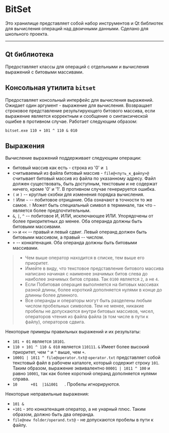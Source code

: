 BitSet
=====

Это хранилище представляет собой набор инструментов и Qt библиотек для вычисления операций над двоичными данными. Сделано для школьного проекта.

---

Qt библиотека
-------------

Предоставляет классы для операций с отдельными и вычисления выражений с битовыми массивами.

Консольная утилита `bitset`
---------------------------

Предоставляет консольный интерфейс для вычисления выражений. Ожидает один аргумент - выражение для вычисления. Возвращает строковое представление результирующего битового массива, если выражение является корректным и сообщение о синтаксической ошибке в противном случае. Работает следующим образом:

`bitset.exe 110 + 101 ^ 110 & 010`

Выражения
-----------------

Вычисление выражений поддерживает следующим операции:

* битовый массив как есть - строка из '0' и` 1`
* считываемый из файла битовый массив - `file@<путь_к_файлу>@` считывает битовый массив из файла по указанному адресу. Файл должен существовать, быть доступным, текстовым и не содержат ничего, кроме '0' и '1'. В противном случае генерируется ошибка.
* `(` и `)` -- круглые скобки для изменения порядка вычисления.
* `!` Или `~` -- побитовое отрицание. Оба означают в точности то же самое. `!` Может быть специальный символ в терминале, так что `~` является более предпочтительным.
* `&`, `|`, `^` -- побитовое И, ИЛИ, исключающее ИЛИ. Упорядочены от более приоритетных до менее. Оба операнда должны быть битовыми массивами.
* `>>` и `<<` -- правый и левый сдвиг. Левый операнд должен быть битовыми массивом, а правый -- числом.
* `+` -- конкатенация. Оба операнда должны быть битовыми массивами.

> * Чем выше оператор находится в списке, тем выше его приоритет.
> * Имейте в виду, что текстовое представление битового массива написано начиная с наименее значимых битов слева до наиболее значимых битов справа. Так `0100` является `2`, а не `4`.
> * Если Побитовая операция выполняется на битовых массивах разной длины, более короткий дополняется нулями в конце до длинны более длинного.
> * Все операнды и операторы могут быть разделены любым числом пробельных символов. Тем не менее, никакие пробелы не допускаются внутри битовых массивов, чисел, операторов чтения из файла файла (в том числе в пути к файлу), операторов сдвига.

Некоторые примеры правильных выражений и их результаты:

* `101 + 01` является `10101`.
* `110 + 101 ^ 110 & 010` является `110111`. `&` Имеет более высокий приоритет, чем `^` и `^` выше, чем `+`.
* `10001 | 1011 ^ file@operator.txt@` `operator.txt` представляет собой текстовый файл в рабочем каталоге, который содержит строку `101`. Таким образом, выражение эквивалентно `00001 | 1011 ^ 100` и ​​равно `10001`, так как более короткий операнд дополняется нулями справа.
* `10      +01  |1&1001   `. Пробелы игнорируются.

Некоторые неправильные выражения:

* `101 &`
* `+101` - это конкатенация оператор, а не унарный плюс. Таким образом, должно быть два операнда.
* `file@new folder/operand.txt@` - не допускаются пробелы в пути к файлу.